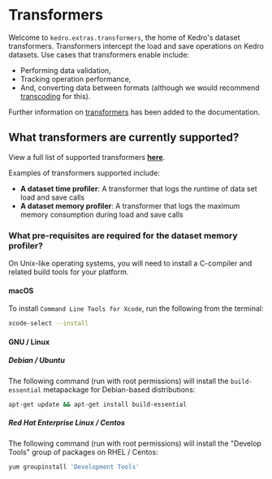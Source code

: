 # Transformers

Welcome to `kedro.extras.transformers`, the home of Kedro's dataset transformers. Transformers intercept the load and save operations on Kedro datasets. Use cases that transformers enable include:
 - Performing data validation,
 - Tracking operation performance,
 - And, converting data between formats (although we would recommend [transcoding](https://kedro.readthedocs.io/en/stable/04_user_guide/04_data_catalog.html#transcoding-datasets) for this).

Further information on [transformers](https://kedro.readthedocs.io/en/stable/04_user_guide/04_data_catalog.html#transforming-datasets) has been added to the documentation.

## What transformers are currently supported?
View a full list of supported transformers [**here**](https://kedro.readthedocs.io/en/stable/kedro.extras.transformers.html).

Examples of transformers supported include:
 - **A dataset time profiler**: A transformer that logs the runtime of data set load and save calls
 - **A dataset memory profiler**: A transformer that logs the maximum memory consumption during load and save calls

### What pre-requisites are required for the dataset memory profiler?

On Unix-like operating systems, you will need to install a C-compiler and related build tools for your platform.

 #### macOS
 To install `Command Line Tools for Xcode`, run the following from the terminal:

 ```bash
 xcode-select --install
 ```

 #### GNU / Linux

 ##### Debian / Ubuntu

 The following command (run with root permissions) will install the `build-essential` metapackage for Debian-based distributions:

 ```bash
 apt-get update && apt-get install build-essential
 ```

 ##### Red Hat Enterprise Linux / Centos
 The following command (run with root permissions) will install the "Develop Tools" group of packages on RHEL / Centos:

 ```bash
 yum groupinstall 'Development Tools'
 ```
